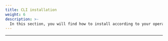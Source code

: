 ```yaml
---
title: CLI installation
weight: 6
description: >-
  In this section, you will find how to install according to your operating system. 
---
```


---